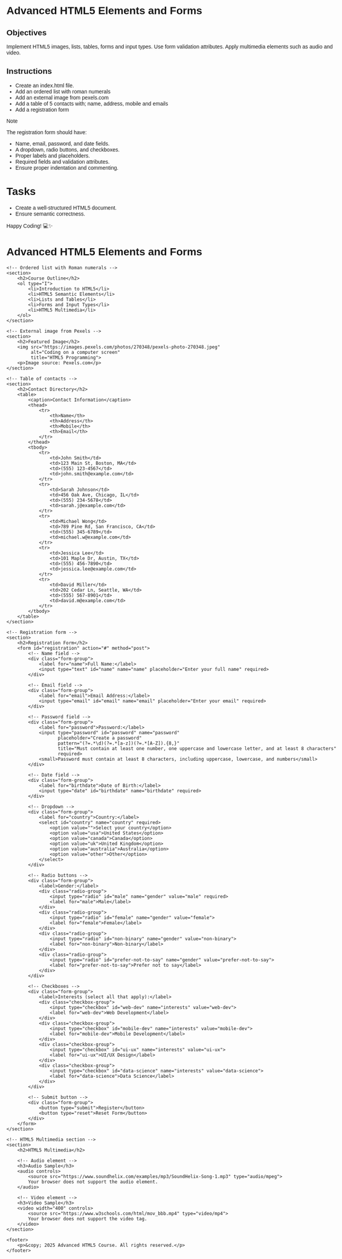 # Advanced HTML5 Elements and Forms

## Objectives
Implement HTML5 images, lists, tables, forms and input types.
Use form validation attributes.
Apply multimedia elements such as audio and video.

## Instructions

- Create an index.html file.
- Add an ordered list with roman numerals
- Add an external image from pexels.com
- Add a table of 5 contacts with; name, address, mobile and emails
- Add a registration form

>[!NOTE]
>  The registration form should have:
>- Name, email, password, and date fields.
>- A dropdown, radio buttons, and checkboxes.
>- Proper labels and placeholders.
>- Required fields and validation attributes.
>- Ensure proper indentation and commenting.
 
# Tasks
- Create a well-structured HTML5 document.
- Ensure semantic correctness.

Happy Coding! 💻✨

<!DOCTYPE html>
<html lang="en">
<head>
    <meta charset="UTF-8">
    <meta name="viewport" content="width=device-width, initial-scale=1.0">
    <title>Advanced HTML5 Elements and Forms</title>
    <style>
        body {
            font-family: Arial, sans-serif;
            max-width: 900px;
            margin: 0 auto;
            padding: 20px;
        }
        table {
            width: 100%;
            border-collapse: collapse;
            margin: 20px 0;
        }
        table, th, td {
            border: 1px solid #ddd;
        }
        th, td {
            padding: 10px;
            text-align: left;
        }
        th {
            background-color: #f2f2f2;
        }
        form {
            width: 100%;
            margin: 20px 0;
        }
        .form-group {
            margin-bottom: 15px;
        }
        label {
            display: block;
            margin-bottom: 5px;
            font-weight: bold;
        }
        input, select, textarea {
            width: 100%;
            padding: 8px;
            border: 1px solid #ddd;
            border-radius: 4px;
        }
        .radio-group, .checkbox-group {
            margin: 10px 0;
        }
        .radio-group label, .checkbox-group label {
            display: inline;
            font-weight: normal;
            margin-left: 5px;
        }
        button {
            padding: 10px 15px;
            background-color: #4CAF50;
            color: white;
            border: none;
            border-radius: 4px;
            cursor: pointer;
        }
        img {
            max-width: 100%;
            height: auto;
            margin: 20px 0;
        }
    </style>
</head>
<body>
    <!-- Main heading -->
    <h1>Advanced HTML5 Elements and Forms</h1>
    
    <!-- Ordered list with Roman numerals -->
    <section>
        <h2>Course Outline</h2>
        <ol type="I">
            <li>Introduction to HTML5</li>
            <li>HTML5 Semantic Elements</li>
            <li>Lists and Tables</li>
            <li>Forms and Input Types</li>
            <li>HTML5 Multimedia</li>
        </ol>
    </section>
    
    <!-- External image from Pexels -->
    <section>
        <h2>Featured Image</h2>
        <img src="https://images.pexels.com/photos/270348/pexels-photo-270348.jpeg" 
             alt="Coding on a computer screen" 
             title="HTML5 Programming">
        <p>Image source: Pexels.com</p>
    </section>
    
    <!-- Table of contacts -->
    <section>
        <h2>Contact Directory</h2>
        <table>
            <caption>Contact Information</caption>
            <thead>
                <tr>
                    <th>Name</th>
                    <th>Address</th>
                    <th>Mobile</th>
                    <th>Email</th>
                </tr>
            </thead>
            <tbody>
                <tr>
                    <td>John Smith</td>
                    <td>123 Main St, Boston, MA</td>
                    <td>(555) 123-4567</td>
                    <td>john.smith@example.com</td>
                </tr>
                <tr>
                    <td>Sarah Johnson</td>
                    <td>456 Oak Ave, Chicago, IL</td>
                    <td>(555) 234-5678</td>
                    <td>sarah.j@example.com</td>
                </tr>
                <tr>
                    <td>Michael Wong</td>
                    <td>789 Pine Rd, San Francisco, CA</td>
                    <td>(555) 345-6789</td>
                    <td>michael.w@example.com</td>
                </tr>
                <tr>
                    <td>Jessica Lee</td>
                    <td>101 Maple Dr, Austin, TX</td>
                    <td>(555) 456-7890</td>
                    <td>jessica.lee@example.com</td>
                </tr>
                <tr>
                    <td>David Miller</td>
                    <td>202 Cedar Ln, Seattle, WA</td>
                    <td>(555) 567-8901</td>
                    <td>david.m@example.com</td>
                </tr>
            </tbody>
        </table>
    </section>
    
    <!-- Registration form -->
    <section>
        <h2>Registration Form</h2>
        <form id="registration" action="#" method="post">
            <!-- Name field -->
            <div class="form-group">
                <label for="name">Full Name:</label>
                <input type="text" id="name" name="name" placeholder="Enter your full name" required>
            </div>
            
            <!-- Email field -->
            <div class="form-group">
                <label for="email">Email Address:</label>
                <input type="email" id="email" name="email" placeholder="Enter your email" required>
            </div>
            
            <!-- Password field -->
            <div class="form-group">
                <label for="password">Password:</label>
                <input type="password" id="password" name="password" 
                       placeholder="Create a password" 
                       pattern="(?=.*\d)(?=.*[a-z])(?=.*[A-Z]).{8,}" 
                       title="Must contain at least one number, one uppercase and lowercase letter, and at least 8 characters"
                       required>
                <small>Password must contain at least 8 characters, including uppercase, lowercase, and numbers</small>
            </div>
            
            <!-- Date field -->
            <div class="form-group">
                <label for="birthdate">Date of Birth:</label>
                <input type="date" id="birthdate" name="birthdate" required>
            </div>
            
            <!-- Dropdown -->
            <div class="form-group">
                <label for="country">Country:</label>
                <select id="country" name="country" required>
                    <option value="">Select your country</option>
                    <option value="usa">United States</option>
                    <option value="canada">Canada</option>
                    <option value="uk">United Kingdom</option>
                    <option value="australia">Australia</option>
                    <option value="other">Other</option>
                </select>
            </div>
            
            <!-- Radio buttons -->
            <div class="form-group">
                <label>Gender:</label>
                <div class="radio-group">
                    <input type="radio" id="male" name="gender" value="male" required>
                    <label for="male">Male</label>
                </div>
                <div class="radio-group">
                    <input type="radio" id="female" name="gender" value="female">
                    <label for="female">Female</label>
                </div>
                <div class="radio-group">
                    <input type="radio" id="non-binary" name="gender" value="non-binary">
                    <label for="non-binary">Non-binary</label>
                </div>
                <div class="radio-group">
                    <input type="radio" id="prefer-not-to-say" name="gender" value="prefer-not-to-say">
                    <label for="prefer-not-to-say">Prefer not to say</label>
                </div>
            </div>
            
            <!-- Checkboxes -->
            <div class="form-group">
                <label>Interests (select all that apply):</label>
                <div class="checkbox-group">
                    <input type="checkbox" id="web-dev" name="interests" value="web-dev">
                    <label for="web-dev">Web Development</label>
                </div>
                <div class="checkbox-group">
                    <input type="checkbox" id="mobile-dev" name="interests" value="mobile-dev">
                    <label for="mobile-dev">Mobile Development</label>
                </div>
                <div class="checkbox-group">
                    <input type="checkbox" id="ui-ux" name="interests" value="ui-ux">
                    <label for="ui-ux">UI/UX Design</label>
                </div>
                <div class="checkbox-group">
                    <input type="checkbox" id="data-science" name="interests" value="data-science">
                    <label for="data-science">Data Science</label>
                </div>
            </div>
            
            <!-- Submit button -->
            <div class="form-group">
                <button type="submit">Register</button>
                <button type="reset">Reset Form</button>
            </div>
        </form>
    </section>
    
    <!-- HTML5 Multimedia section -->
    <section>
        <h2>HTML5 Multimedia</h2>
        
        <!-- Audio element -->
        <h3>Audio Sample</h3>
        <audio controls>
            <source src="https://www.soundhelix.com/examples/mp3/SoundHelix-Song-1.mp3" type="audio/mpeg">
            Your browser does not support the audio element.
        </audio>
        
        <!-- Video element -->
        <h3>Video Sample</h3>
        <video width="400" controls>
            <source src="https://www.w3schools.com/html/mov_bbb.mp4" type="video/mp4">
            Your browser does not support the video tag.
        </video>
    </section>
    
    <footer>
        <p>&copy; 2025 Advanced HTML5 Course. All rights reserved.</p>
    </footer>
</body>
</html>
